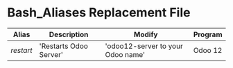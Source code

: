 # Bash_Aliases Replacement File

Alias | Description | Modify | Program
--- | --- | --- | ---
*restart* | 'Restarts Odoo Server' | 'odoo12-server to your Odoo name' | Odoo 12
